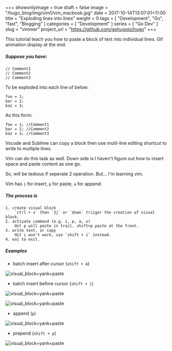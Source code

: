 +++
showonlyimage = true
draft = false
image = "/hugo_blog/img/vim1/vim_macbook.jpg"
date = 2017-10-14T13:07:01+11:00
title = "Exploding lines into lines"
weight = 0
tags = [ "Development", "Go", "fast", "Blogging" ]
categories = [ "Development" ]
series = [ "Go Dev" ]
slug = "vimmer"
project_url = "https://github.com/gohugoio/hugo"
+++


This tutorial teach you how to paste a block of text into individual lines. Gif animation display at the end.


##### Suppose you have:

```
// Comment1
// Comment2
// Comment3
```
To be exploded into each line of below:
```
foo = 1;
bar = 2;
baz = 3;
```
As this form:
```
foo = 1; //Comment1
bar = 2; //Comment2
baz = 3; //Comment3
```

Vscode and Sublime can copy a block then use mutil-line editing shortcut to write to multiple lines.

Vim can do this task as well. Down side is I haven't figure out how to insert space and paste content as one go.

So, will be tedious if seperate 2 operation. But... I'm learning vim.

Vim has `i` for insert, `p` for paste, `a` for append.

##### The process is

    1. create visual block
        `ctrl + v` then `3j` or `down` triiger the creation of visual block.
    2. activate command (e.g. i, p, a, x)
        Hit p will paste in trail. shift+p paste at the front.
    3. write text, or copy
        Hit i won't work, use `shift + i` instead.
    4. esc to exit.

##### Examples

- batch insert after cursor (`shift + A`)

![visual_block+yank+paste](/hugo_blog/img/vim1/multi-linee-shiftA.gif)

- batch insert before cursor (`shift + i`)

![visual_block+yank+paste](/hugo_blog/img/vim1/insert-in-middle.gif)

![visual_block+yank+paste](/hugo_blog/img/vim1/prepend-insert.gif)

- append (`p`)

![visual_block+yank+paste](/hugo_blog/img/vim1/multiline-paste.gif)

- prepend (`shift + p`)

![visual_block+yank+paste](/hugo_blog/img/vim1/prepend.gif)
